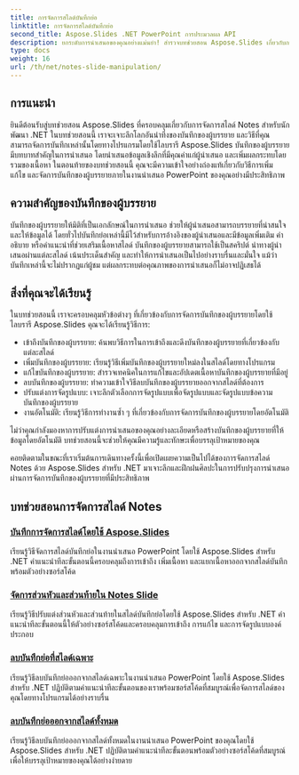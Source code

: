 ```yaml
---
title: การจัดการสไลด์บันทึกย่อ
linktitle: การจัดการสไลด์บันทึกย่อ
second_title: Aspose.Slides .NET PowerPoint การประมวลผล API
description: ยกระดับการนำเสนอของคุณอย่างแม่นยำ! สำรวจบทช่วยสอน Aspose.Slides เกี่ยวกับการจัดการสไลด์บันทึกย่อใน .NET เรียนรู้วิธีการเพิ่ม แก้ไข และจัดการบันทึกของผู้บรรยายโดยทางโปรแกรม
type: docs
weight: 16
url: /th/net/notes-slide-manipulation/
---
```

## การแนะนำ

ยินดีต้อนรับสู่บทช่วยสอน Aspose.Slides ที่ครอบคลุมเกี่ยวกับการจัดการสไลด์ Notes สำหรับนักพัฒนา .NET ในบทช่วยสอนนี้ เราจะเจาะลึกโลกอันน่าทึ่งของบันทึกของผู้บรรยาย และวิธีที่คุณสามารถจัดการบันทึกเหล่านั้นโดยทางโปรแกรมโดยใช้ไลบรารี Aspose.Slides บันทึกของผู้บรรยายมีบทบาทสำคัญในการนำเสนอ โดยนำเสนอข้อมูลเชิงลึกที่มีคุณค่าแก่ผู้นำเสนอ และเพิ่มผลกระทบโดยรวมของเนื้อหา ในตอนท้ายของบทช่วยสอนนี้ คุณจะมีความเข้าใจอย่างถ่องแท้เกี่ยวกับวิธีการเพิ่ม แก้ไข และจัดการบันทึกของผู้บรรยายภายในงานนำเสนอ PowerPoint ของคุณอย่างมีประสิทธิภาพ

## ความสำคัญของบันทึกของผู้บรรยาย

บันทึกของผู้บรรยายให้มิติที่เป็นเอกลักษณ์ในการนำเสนอ ช่วยให้ผู้นำเสนอสามารถบรรยายที่น่าสนใจและให้ข้อมูลได้ โดยทั่วไปบันทึกย่อเหล่านี้มีไว้สำหรับการอ้างอิงของผู้นำเสนอและมีข้อมูลเพิ่มเติม คำอธิบาย หรือคำแนะนำที่ช่วยเสริมเนื้อหาสไลด์ บันทึกของผู้บรรยายสามารถใช้เป็นสคริปต์ นำทางผู้นำเสนอผ่านแต่ละสไลด์ เน้นประเด็นสำคัญ และทำให้การนำเสนอเป็นไปอย่างราบรื่นและมั่นใจ แม้ว่าบันทึกเหล่านี้จะไม่ปรากฏแก่ผู้ชม แต่ผลกระทบต่อคุณภาพของการนำเสนอก็ไม่อาจปฏิเสธได้

## สิ่งที่คุณจะได้เรียนรู้

ในบทช่วยสอนนี้ เราจะครอบคลุมหัวข้อต่างๆ ที่เกี่ยวข้องกับการจัดการบันทึกของผู้บรรยายโดยใช้ไลบรารี Aspose.Slides คุณจะได้เรียนรู้วิธีการ:

- เข้าถึงบันทึกของผู้บรรยาย: ค้นพบวิธีการในการเข้าถึงและดึงบันทึกของผู้บรรยายที่เกี่ยวข้องกับแต่ละสไลด์
- เพิ่มบันทึกของผู้บรรยาย: เรียนรู้วิธีเพิ่มบันทึกของผู้บรรยายใหม่ลงในสไลด์โดยทางโปรแกรม
- แก้ไขบันทึกของผู้บรรยาย: สำรวจเทคนิคในการแก้ไขและอัปเดตเนื้อหาบันทึกของผู้บรรยายที่มีอยู่
- ลบบันทึกของผู้บรรยาย: ทำความเข้าใจวิธีลบบันทึกของผู้บรรยายออกจากสไลด์ที่ต้องการ
- ปรับแต่งการจัดรูปแบบ: เจาะลึกตัวเลือกการจัดรูปแบบเพื่อจัดรูปแบบและจัดรูปแบบข้อความบันทึกของผู้บรรยาย
- งานอัตโนมัติ: เรียนรู้วิธีการทำงานซ้ำ ๆ ที่เกี่ยวข้องกับการจัดการบันทึกของผู้บรรยายโดยอัตโนมัติ

ไม่ว่าคุณกำลังมองหาการปรับแต่งการนำเสนอของคุณอย่างละเอียดหรือสร้างบันทึกของผู้บรรยายที่ให้ข้อมูลโดยอัตโนมัติ บทช่วยสอนนี้จะช่วยให้คุณมีความรู้และทักษะเพื่อบรรลุเป้าหมายของคุณ

คอยติดตามในขณะที่เราเริ่มต้นการเดินทางครั้งนี้เพื่อเปิดเผยความเป็นไปได้ของการจัดการสไลด์ Notes ด้วย Aspose.Slides สำหรับ .NET มาเจาะลึกและฝึกฝนศิลปะในการปรับปรุงการนำเสนอผ่านการจัดการบันทึกของผู้บรรยายที่มีประสิทธิภาพ

## บทช่วยสอนการจัดการสไลด์ Notes
### [บันทึกการจัดการสไลด์โดยใช้ Aspose.Slides](./notes-slide-manipulation/)
เรียนรู้วิธีจัดการสไลด์บันทึกย่อในงานนำเสนอ PowerPoint โดยใช้ Aspose.Slides สำหรับ .NET คำแนะนำทีละขั้นตอนนี้ครอบคลุมถึงการเข้าถึง เพิ่มเนื้อหา และแยกเนื้อหาออกจากสไลด์บันทึกพร้อมตัวอย่างซอร์สโค้ด
### [จัดการส่วนหัวและส่วนท้ายใน Notes Slide](./header-and-footer-in-notes-slide/)
เรียนรู้วิธีปรับแต่งส่วนหัวและส่วนท้ายในสไลด์บันทึกย่อโดยใช้ Aspose.Slides สำหรับ .NET คำแนะนำทีละขั้นตอนนี้ให้ตัวอย่างซอร์สโค้ดและครอบคลุมการเข้าถึง การแก้ไข และการจัดรูปแบบองค์ประกอบ
### [ลบบันทึกย่อที่สไลด์เฉพาะ](./remove-notes-at-specific-slide/)
เรียนรู้วิธีลบบันทึกย่อออกจากสไลด์เฉพาะในงานนำเสนอ PowerPoint โดยใช้ Aspose.Slides สำหรับ .NET ปฏิบัติตามคำแนะนำทีละขั้นตอนของเราพร้อมซอร์สโค้ดที่สมบูรณ์เพื่อจัดการสไลด์ของคุณโดยทางโปรแกรมได้อย่างราบรื่น
### [ลบบันทึกย่อออกจากสไลด์ทั้งหมด](./remove-notes-from-all-slides/)
เรียนรู้วิธีลบบันทึกย่อออกจากสไลด์ทั้งหมดในงานนำเสนอ PowerPoint ของคุณโดยใช้ Aspose.Slides สำหรับ .NET ปฏิบัติตามคำแนะนำทีละขั้นตอนพร้อมตัวอย่างซอร์สโค้ดที่สมบูรณ์เพื่อให้บรรลุเป้าหมายของคุณได้อย่างง่ายดาย